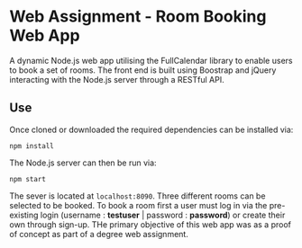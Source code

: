 # Web Assignment - Room Booking Web App

A dynamic Node.js web app utilising the FullCalendar library to enable users to book a set of rooms. The front end is built using Boostrap and jQuery interacting with the Node.js server through a RESTful API.

## Use

Once cloned or downloaded the required dependencies can be installed via:

    npm install

The Node.js server can then be run via:

    npm start

The sever is located at `localhost:8090`. Three different rooms can be selected to be booked. To book a room first a user must log in via the pre-existing login (username : **testuser** | password : **password**) or create their own through sign-up. THe primary objective of this web app was as a proof of concept as part of a degree web assignment.




